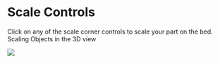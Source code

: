 # Scale Controls

Click on any of the scale corner controls to scale your part on the bed.
Scaling Objects in the 3D view

![](https://www.matterhackers.com/r/yNqiNT)

